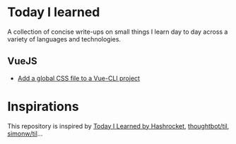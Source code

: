 # Today I learned
A collection of concise write-ups on small things I learn day to day across a variety of languages and technologies.

## VueJS
* [Add a global CSS file to a Vue-CLI project](VueJS/global-css)

# Inspirations
This repository is inspired by [Today I Learned by Hashrocket](https://til.hashrocket.com), [thoughtbot/til](https://github.com/thoughtbot/til), [simonw/til](https://github.com/simonw/til)...